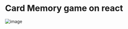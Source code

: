 
# Card Memory game on react 

![image](https://user-images.githubusercontent.com/79701350/194136729-404c6870-ce40-4509-a126-3847dd07177f.png)

